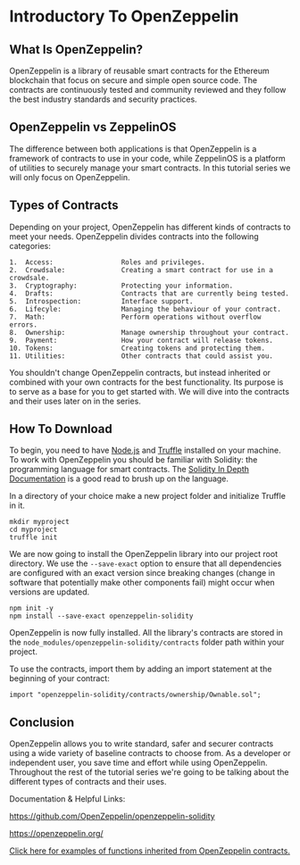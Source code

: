 # Introductory To OpenZeppelin

## What Is OpenZeppelin?

OpenZeppelin is a library of reusable smart contracts for the Ethereum blockchain that focus on secure and simple open source code. The contracts are continuously tested and community reviewed and they follow the best industry standards and security practices.

<!-- TODO: Why would I want to use? -->

## OpenZeppelin vs ZeppelinOS

<!-- TODO: Polish -->

The difference between both applications is that OpenZeppelin is a framework of contracts to use in your code, while ZeppelinOS is a platform of utilities to securely manage your smart contracts. In this tutorial series we will only focus on OpenZeppelin.

## Types of Contracts

Depending on your project, OpenZeppelin has different kinds of contracts to meet your needs. OpenZeppelin divides contracts into the following categories:

    1.  Access:                 Roles and privileges.
    2.  Crowdsale:              Creating a smart contract for use in a crowdsale.
    3.  Cryptography:           Protecting your information.
    4.  Drafts:                 Contracts that are currently being tested.
    5.  Introspection:          Interface support.
    6.  Lifecyle:               Managing the behaviour of your contract.
    7.  Math:                   Perform operations without overflow errors.
    8.  Ownership:              Manage ownership throughout your contract.
    9.  Payment:                How your contract will release tokens.
    10. Tokens:                 Creating tokens and protecting them.
    11. Utilities:              Other contracts that could assist you.

You shouldn't change OpenZeppelin contracts, but instead inherited or combined with your own contracts for the best functionality. Its purpose is to serve as a base for you to get started with. We will dive into the contracts and their uses later on in the series.

## How To Download

To begin, you need to have [Node.js](https://nodejs.org/en/download/) and [Truffle](#) installed on your machine. To work with OpenZeppelin you should be familiar with Solidity: the programming language for smart contracts. The [Solidity In Depth Documentation](https://solidity.readthedocs.io/en/v0.5.1/solidity-in-depth.html) is a good read to brush up on the language.

In a directory of your choice make a new project folder and initialize Truffle in it.

    mkdir myproject
    cd myproject
    truffle init

We are now going to install the OpenZeppelin library into our project root directory. We use the `--save-exact` option to ensure that all dependencies are configured with an exact version since breaking changes (change in software that potentially make other components fail) might occur when versions are updated.

    npm init -y
    npm install --save-exact openzeppelin-solidity

OpenZeppelin is now fully installed. All the library's contracts are stored in the `node_modules/openzeppelin-solidity/contracts` folder path within your project.

To use the contracts, import them by adding an import statement at the beginning of your contract:

    import "openzeppelin-solidity/contracts/ownership/Ownable.sol";

## Conclusion

OpenZeppelin allows you to write standard, safer and securer contracts using a wide variety of baseline contracts to choose from. As a developer or independent user, you save time and effort while using OpenZeppelin. Throughout the rest of the tutorial series we're going to be talking about the different types of contracts and their uses.

Documentation & Helpful Links:

<https://github.com/OpenZeppelin/openzeppelin-solidity>

<https://openzeppelin.org/>

[Click here for examples of functions inherited from OpenZeppelin contracts.](https://github.com/OpenZeppelin/openzeppelin-solidity/tree/2c34cfbe0ea5b2969ca5a13710694f44c1be3e6a/contracts/mocks)
